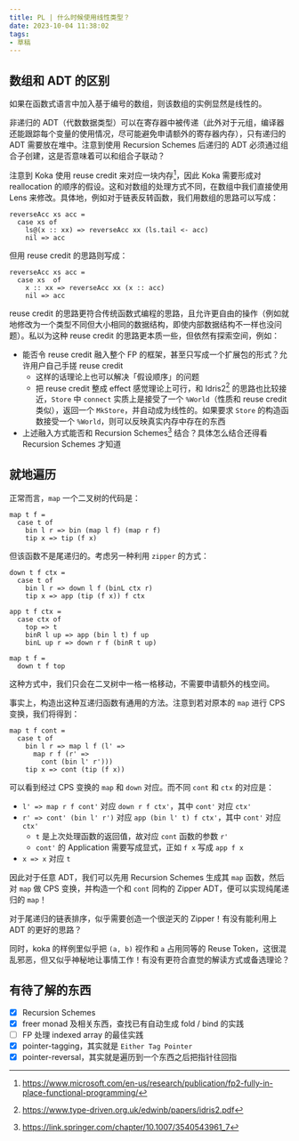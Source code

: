 ```yaml
---
title: PL | 什么时候使用线性类型？
date: 2023-10-04 11:38:02
tags:
- 草稿
---
```


## 数组和 ADT 的区别

如果在函数式语言中加入基于编号的数组，则该数组的实例显然是线性的。

非递归的 ADT（代数数据类型）可以在寄存器中被传递（此外对于元组，编译器还能跟踪每个变量的使用情况，尽可能避免申请额外的寄存器内存），只有递归的 ADT 需要放在堆中。注意到使用 Recursion Schemes 后递归的 ADT 必须通过组合子创建，这是否意味着可以和组合子联动？

注意到 Koka 使用 reuse credit 来对应一块内存[^1]，因此 Koka 需要形成对 reallocation 的顺序的假设。这和对数组的处理方式不同，在数组中我们直接使用 Lens 来修改。具体地，例如对于链表反转函数，我们用数组的思路可以写成：

```
reverseAcc xs acc =
  case xs of
    ls@(x :: xx) => reverseAcc xx (ls.tail <- acc)
    nil => acc
```

但用 reuse credit 的思路则写成：

```
reverseAcc xs acc =
  case xs  of
    x :: xx => reverseAcc xx (x :: acc)
    nil => acc
```

reuse credit 的思路更符合传统函数式编程的思路，且允许更自由的操作（例如就地修改为一个类型不同但大小相同的数据结构，即使内部数据结构不一样也没问题）。私以为这种 reuse credit 的思路更本质一些，但依然有探索空间，例如：

- 能否令 reuse credit 融入整个 FP 的框架，甚至只写成一个扩展包的形式？允许用户自己手搓 reuse credit
  - 这样的话理论上也可以解决「假设顺序」的问题
  - 把 reuse credit 整成 effect 感觉理论上可行，和 Idris2[^3] 的思路也比较接近，`Store` 中 `connect` 实质上是接受了一个 `%World`（性质和 reuse credit 类似），返回一个 `MkStore`，并自动成为线性的。如果要求 `Store` 的构造函数接受一个 `%World`，则可以反映真实内存中存在的东西
- 上述融入方式能否和 Recursion Schemes[^2] 结合？具体怎么结合还得看 Recursion Schemes 才知道

## 就地遍历

正常而言，`map` 一个二叉树的代码是：

```
map t f =
  case t of
    bin l r => bin (map l f) (map r f)
    tip x => tip (f x)
```

但该函数不是尾递归的。考虑另一种利用 `zipper` 的方式：

```
down t f ctx =
  case t of
    bin l r => down l f (binL ctx r)
    tip x => app (tip (f x)) f ctx

app t f ctx =
  case ctx of
    top => t
    binR l up => app (bin l t) f up
    binL up r => down r f (binR t up)

map t f =
  down t f top
```

这种方式中，我们只会在二叉树中一格一格移动，不需要申请额外的栈空间。

事实上，构造出这种互递归函数有通用的方法。注意到若对原本的 `map` 进行 CPS 变换，我们将得到：

```
map t f cont =
  case t of
    bin l r => map l f (l' =>
      map r f (r' =>
        cont (bin l' r')))
    tip x => cont (tip (f x))
```

可以看到经过 CPS 变换的 `map` 和 `down` 对应。而不同 `cont` 和 `ctx` 的对应是：

- `l' => map r f cont'` 对应 `down r f ctx'`，其中 `cont'` 对应 `ctx'`
- `r' => cont' (bin l' r')` 对应 `app (bin l' t) f ctx'`，其中 `cont'` 对应 `ctx'`
  - `t` 是上次处理函数的返回值，故对应 `cont` 函数的参数 `r'`
  - `cont'` 的 Application 需要写成显式，正如 `f x` 写成 `app f x`
- `x => x` 对应 `t`

因此对于任意 ADT，我们可以先用 Recursion Schemes 生成其 `map` 函数，然后对 `map` 做 CPS 变换，并构造一个和 `cont` 同构的 Zipper ADT，便可以实现纯尾递归的 `map`！

对于尾递归的链表排序，似乎需要创造一个很逆天的 Zipper！有没有能利用上 ADT 的更好的思路？

同时，koka 的样例里似乎把 `(a, b)` 视作和 `a` 占用同等的 Reuse Token，这很混乱邪恶，但又似乎神秘地让事情工作！有没有更符合直觉的解读方式或备选理论？

## 有待了解的东西

- [x] Recursion Schemes
- [x] freer monad 及相关东西，查找已有自动生成 fold / bind 的实践
- [ ] FP 处理 indexed array 的最佳实践
- [x] pointer-tagging，其实就是 `Either Tag Pointer`
- [x] pointer-reversal，其实就是遍历到一个东西之后把指针往回指

[^1]:https://www.microsoft.com/en-us/research/publication/fp2-fully-in-place-functional-programming/
[^2]:https://link.springer.com/chapter/10.1007/3540543961_7
[^3]:https://www.type-driven.org.uk/edwinb/papers/idris2.pdf
